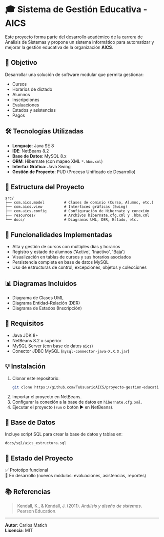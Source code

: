 # 🎓 Sistema de Gestión Educativa - AICS

Este proyecto forma parte del desarrollo académico de la carrera de Análisis de Sistemas y propone un sistema informático para automatizar y mejorar la gestión educativa de la organización **AICS**.

## 📌 Objetivo

Desarrollar una solución de software modular que permita gestionar:

- Cursos
- Horarios de dictado
- Alumnos
- Inscripciones
- Evaluaciones
- Estados y asistencias
- Pagos

## 🛠️ Tecnologías Utilizadas

- **Lenguaje**: Java SE 8
- **IDE**: NetBeans 8.2
- **Base de Datos**: MySQL 8.x
- **ORM**: Hibernate (con mapeo XML `*.hbm.xml`)
- **Interfaz Gráfica**: Java Swing
- **Gestión de Proyecto**: PUD (Proceso Unificado de Desarrollo)

## 🧱 Estructura del Proyecto

```
src/
├── com.aics.model         # Clases de dominio (Curso, Alumno, etc.)
├── com.aics.view          # Interfaces gráficas (Swing)
├── com.aics.config        # Configuración de Hibernate y conexión
├── resources/             # Archivos hibernate.cfg.xml y .hbm.xml
└── docs/                  # Diagramas UML, DER, Estado, etc.
```

## 🚀 Funcionalidades Implementadas

- Alta y gestión de cursos con múltiples días y horarios
- Registro y estado de alumnos ('Activo', 'Inactivo', 'Baja')
- Visualización en tablas de cursos y sus horarios asociados
- Persistencia completa en base de datos MySQL
- Uso de estructuras de control, excepciones, objetos y colecciones

## 📊 Diagramas Incluidos

- Diagrama de Clases UML
- Diagrama Entidad-Relación (DER)
- Diagrama de Estados (Inscripción)

## 🧪 Requisitos

- Java JDK 8+
- NetBeans 8.2 o superior
- MySQL Server (con base de datos `aics`)
- Conector JDBC MySQL (`mysql-connector-java-X.X.X.jar`)

## 💡 Instalación

1. Clonar este repositorio:
   ```bash
   git clone https://github.com/TuUsuarioAICS/proyecto-gestion-educativa.git
   ```
2. Importar el proyecto en NetBeans.
3. Configurar la conexión a la base de datos en `hibernate.cfg.xml`.
4. Ejecutar el proyecto (`run` o botón ▶️ en NetBeans).

## 📁 Base de Datos

Incluye script SQL para crear la base de datos y tablas en:
```
docs/sql/aics_estructura.sql
```

## 📌 Estado del Proyecto

✅ Prototipo funcional  
🚧 En desarrollo (nuevos módulos: evaluaciones, asistencias, reportes)

## 📚 Referencias

> Kendall, K., & Kendall, J. (2011). *Análisis y diseño de sistemas*. Pearson Education.

---

**Autor**: Carlos Matich  
**Licencia**: MIT
